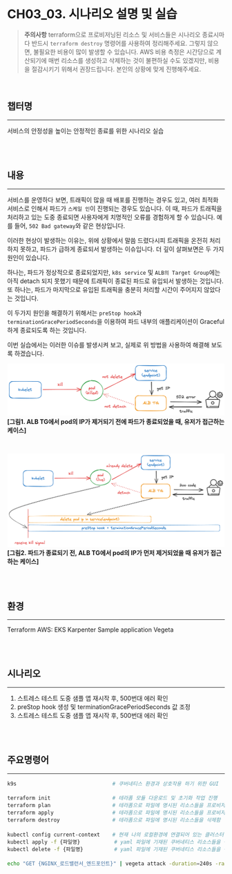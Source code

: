 # CH03_03. 시나리오 설명 및 실습
> **주의사항**
terraform으로 프로비저닝된 리소스 및 서비스들은 시나리오 종료시마다 반드시 `terraform destroy` 명령어를 사용하여 정리해주세요. 그렇지 않으면, 불필요한 비용이 많이 발생할 수 있습니다. AWS 비용 측정은 시간당으로 계산되기에 매번 리소스를 생성하고 삭제하는 것이 불편하실 수도 있겠지만, 비용을 절감시키기 위해서 권장드립니다. 본인의 상황에 맞게 진행해주세요.

<br>

## 챕터명
---
서비스의 안정성을 높이는 안정적인 종료를 위한 시나리오 실습

<br><br>

## 내용
---
서비스를 운영하다 보면, 트래픽이 많을 때 배포를 진행하는 경우도 있고, 여러 최적화 서비스로 인해서 파드가 `스케일 인`이 진행되는 경우도 있습니다. 이 때, 파드가 트래픽을 처리하고 있는 도중 종료되면 사용자에게 치명적인 오류를 경험하게 할 수 있습니다. 예를 들어, `502 Bad gateway`와 같은 현상입니다.

이러한 현상이 발생하는 이유는, 위에 상황에서 말씀 드렸다시피 트래픽을 온전히 처리하지 못하고, 파드가 급하게 종료되서 발생하는 이슈입니다. 더 깊이 살펴보면은 두 가지 원인이 있습니다.

하나는, 파드가 정상적으로 종료되었지만, `k8s service` 및 `ALB의 Target Group`에는 아직 detach 되지 못했기 때문에 트래픽이 종료된 파드로 유입되서 발생하는 것입니다.
또 하나는, 파드가 마지막으로 유입된 트래픽을 충분히 처리할 시간이 주어지지 않았다는 것입니다.

이 두가지 원인을 해결하기 위해서는 `preStop hook`과 `terminationGracePeriodSeconds`을 이용하여 파드 내부의 애플리케이션이 Graceful하게 종료되도록 하는 것입니다.

이번 실습에서는 이러한 이슈를 발생시켜 보고, 실제로 위 방법을 사용하여 해결해 보도록 하겠습니다.

![graceful_shutdown](../../images/02-senario.png)
**[그림1. ALB TG에서 pod의 IP가 제거되기 전에 파드가 종료되었을 때, 유저가 접근하는 케이스]**

<br>

![graceful_shutdown](../../images/02-senario02.png)
**[그림2. 파드가 종료되기 전, ALB TG에서 pod의 IP가 먼저 제거되었을 때 유저가 접근하는 케이스]**

<br><br>

## 환경
---
Terraform
AWS: EKS
Karpenter
Sample application
Vegeta

<br><br>

## 시나리오
---
1. 스트레스 테스트 도중 샘플 앱 재시작 후, 500번대 에러 확인
2. preStop hook 생성 및 terminationGracePeriodSeconds 값 조정
3. 스트레스 테스트 도중 샘플 앱 재시작 후, 500번대 에러 확인

<br><br>

## 주요명령어
---
```bash
k9s                               # 쿠버네티스 환경과 상호작용 하기 위한 GUI

terraform init                    # 테라폼 모듈 다운로드 및 초기화 작업 진행
terraform plan                    # 테라폼으로 파일에 명시된 리소스들을 프로비저닝 하기 전 확인단계
terraform apply                   # 테라폼으로 파일에 명시된 리소스들을 프로비저닝
terraform destroy                 # 테라폼으로 파일에 명시된 리소스들을 삭제함

kubectl config current-context    # 현재 나의 로컬환경에 연결되어 있는 클러스터 확인
kubectl apply -f {파일명}           # yaml 파일에 기재된 쿠버네티스 리소스들을 생성
kubectl delete -f {파일명}          # yaml 파일에 기재된 쿠버네티스 리소스들을 삭제

echo "GET {NGINX_로드밸런서_엔드포인트}" | vegeta attack -duration=240s -rate=100 | vegeta report    # 스트레스 테스트를 진행
```